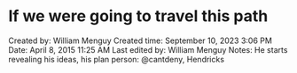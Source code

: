 # If we were going to travel this path

Created by: William Menguy
Created time: September 10, 2023 3:06 PM
Date: April 8, 2015 11:25 AM
Last edited by: William Menguy
Notes: He starts revealing his ideas, his plan
person: @cantdeny, Hendricks